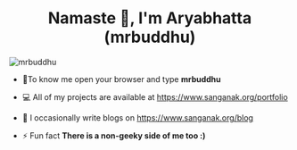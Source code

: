 
<h1 align="center">Namaste 🙏, I'm Aryabhatta (mrbuddhu)</h1>



<p align="left"> <img src="https://komarev.com/ghpvc/?username=mrbuddhu" alt="mrbuddhu" /> </p>

- 👨‍To know me open your browser and type **mrbuddhu**

- 💻 All of my projects are available at https://www.sanganak.org/portfolio

- 📝 I occasionally write blogs on https://www.sanganak.org/blog

- ⚡ Fun fact **There is a non-geeky side of me too :)**
